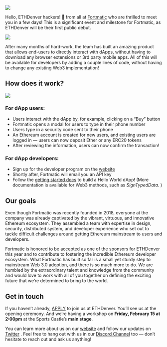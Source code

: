 ![](https://api.kauri.io:443/ipfs/QmUSwLw3dAyrav3gZRuzBhoz4qHTp1bHNGLndJMLpXFWp3)

Hello, ETHDenver hackers! 👋 from all at
[Fortmatic](https://fortmatic.com/)
who are thrilled to meet you in a few days! This is a significant event and milestone for Fortmatic, as ETHDenver will be their first public debut.

![](https://api.kauri.io:443/ipfs/QmT8M1Qz1e6MTZHY8saTKH3Aga1dXC1nEkGjvUtT6xnfCX)

After many months of hard-work, the team has built an amazing product that allows end-users to directly interact with dApps, without having to download any browser extensions or 3rd party mobile apps. All of this will be available for developers by adding a couple lines of code, without having to change any existing Web3 implementation!

## How does it work?

![](https://api.kauri.io:443/ipfs/QmRQdYDB11umANbpvsXcBANxRS37SZXAMnNe4tcCcjjLbB)

### For dApp users:

- Users interact with the dApp by, for example, clicking on a “Buy” button
- Fortmatic opens a modal for users to type in their phone number
- Users type in a security code sent to their phone
- An Ethereum account is created for new users, and existing users are logged in — users can now deposit Ether or any ERC20 tokens
- After reviewing the information, users can now confirm the transaction!

### For dApp developers:

- Sign up for the developer program on the [website](https://fortmatic.com)
- Shortly after, Fortmatic will email you an API key
- Follow the [getting started docs](https://developers.fortmatic.com/docs) to build a Hello World dApp! (More documentation is available for Web3 methods, such as _SignTypedData._ )

## Our goals

Even though Fortmatic was recently founded in 2018, everyone at the company was already captivated by the vibrant, virtuous, and innovative Ethereum ecosystem. They assembled a team with expertise in design, security, distributed system, and developer experience who set out to tackle difficult challenges around getting Ethereum mainstream to users and developers.

Fortmatic is honored to be accepted as one of the sponsors for ETHDenver this year and to contribute to fostering the incredible Ethereum developer ecosystem. What Fortmatic has built so far is a small yet sturdy step to mainstream Web 3.0 adoption, and there is so much more to do. We are humbled by the extraordinary talent and knowledge from the community and would love to work with all of you together on defining the exciting future that we’re determined to bring to the world.

## Get in touch

If you haven’t already,
[APPLY](https://www.ethdenver.com/)
to join us at ETHDenver. You’ll see us at the opening ceremony.
And we’re having a workshop on
**Friday, February 15 at 2:00pm**
at the Sports Castle’s
**main stage**.

You can learn more about us on our
[website](https://fortmatic.com)
and follow our updates on
[Twitter](https://twitter.com/fortmatic)
. Feel free to hang out with us in our
[Discord Channel](https://discordapp.com/invite/JqrDbRB)
too — don’t hesitate to reach out and ask us anything!
